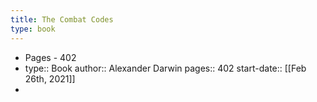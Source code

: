 ```yaml
---
title: The Combat Codes
type: book
---
```


- Pages -  402
-
  type:: Book
  author:: Alexander Darwin
  pages:: 402
  start-date:: [[Feb 26th, 2021]]
-